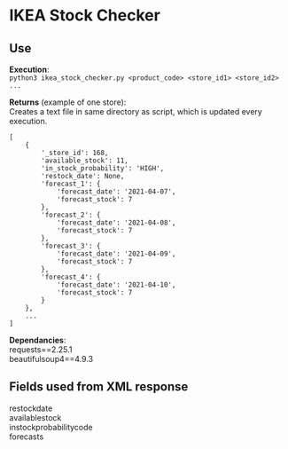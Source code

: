 # IKEA Stock Checker

## Use
**Execution**:  
`python3 ikea_stock_checker.py <product_code> <store_id1> <store_id2> ...`

**Returns** (example of one store):  
Creates a text file in same directory as script, which is updated every execution.  
```
[
    {
        '_store_id': 168,
        'available_stock': 11,
        'in_stock_probability': 'HIGH',
        'restock_date': None,
        'forecast_1': {
            'forecast_date': '2021-04-07',
            'forecast_stock': 7
        },
        'forecast_2': {
            'forecast_date': '2021-04-08',
            'forecast_stock': 7
        },
        'forecast_3': {
            'forecast_date': '2021-04-09',
            'forecast_stock': 7
        },
        'forecast_4': {
            'forecast_date': '2021-04-10',
            'forecast_stock': 7
        }
    },
    ...
]
```

**Dependancies**:  
requests==2.25.1  
beautifulsoup4==4.9.3
  
## Fields used from XML response
restockdate  
availablestock  
instockprobabilitycode  
forecasts  

<!--
### Store format in XML response
partnumber
ismultiproduct
issoldinstore
isinstorerange
restockdate (sometimes N/A)
isvalidfornotification (sometimes N/A)
availablestock
stockavailinfocode (sometimes N/A)
instockprobabilitycode
validdate
forecasts
finditlist
-->